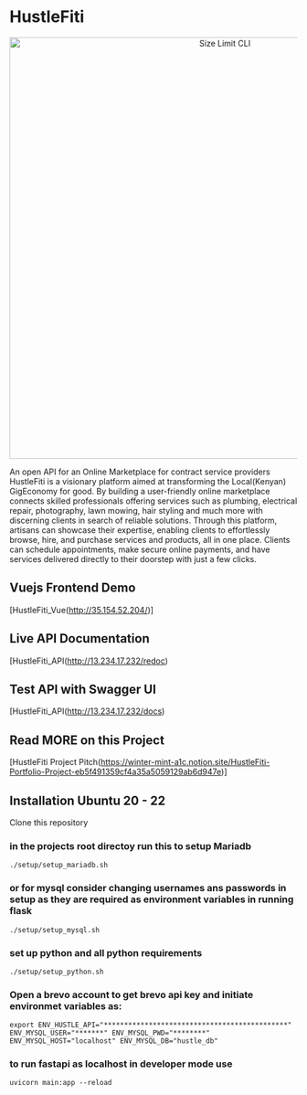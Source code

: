 # HustleFiti

<p align="center">
  <img src="./images/hustler.png" alt="Size Limit CLI" width="738">
</p>

An open API for an Online Marketplace for contract service providers HustleFiti is a visionary platform aimed at transforming the Local(Kenyan) GigEconomy for good. By building a user-friendly online marketplace connects skilled professionals offering services such as plumbing, electrical repair, photography, lawn mowing, hair styling and much more with discerning clients in search of reliable solutions. Through this platform, artisans can showcase their expertise, enabling clients to effortlessly browse, hire, and purchase services and products, all in one place. Clients can schedule appointments, make secure online payments, and have services delivered directly to their doorstep with just a few clicks.

## Vuejs Frontend Demo 
[HustleFiti_Vue(http://35.154.52.204/)]

## Live API Documentation
[HustleFiti_API(http://13.234.17.232/redoc)

## Test API with Swagger UI
[HustleFiti_API(http://13.234.17.232/docs)

## Read MORE on this Project
[HustleFiti Project Pitch(https://winter-mint-a1c.notion.site/HustleFiti-Portfolio-Project-eb5f491359cf4a35a5059129ab6d947e)]

## Installation Ubuntu 20 - 22
Clone this repository

### in the projects root directoy run this to setup Mariadb
```./setup/setup_mariadb.sh```

### or for mysql consider changing usernames ans passwords in setup as they are required as environment variables in running flask
```./setup/setup_mysql.sh```

### set up python and all python requirements 
```./setup/setup_python.sh```

### Open a brevo account to get brevo api key and initiate environmet variables as:
```export ENV_HUSTLE_API="*********************************************"  ENV_MYSQL_USER="*******" ENV_MYSQL_PWD="********" ENV_MYSQL_HOST="localhost" ENV_MYSQL_DB="hustle_db"```

### to run fastapi  as localhost in developer mode use
```uvicorn main:app --reload```

